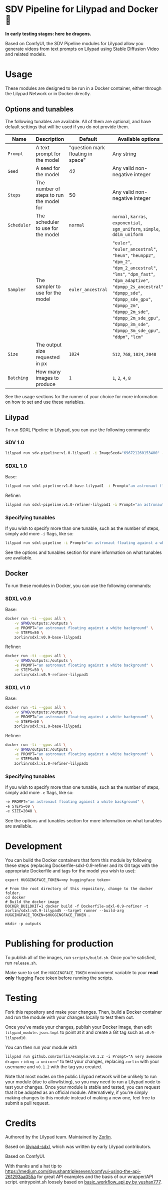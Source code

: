 # SDV Pipeline for Lilypad and Docker 🐋
**In early testing stages: here be dragons.**

Based on ComfyUI, the SDV Pipeline modules for Lilypad allow you generate videos from text prompts on Lilypad using Stable Diffusion Video and related models.

# Usage
These modules are designed to be run in a Docker container, either through the Lilypad Network or in Docker directly.

## Options and tunables
The following tunables are available. All of them are optional, and have default settings that will be used if you do not provide them.

| Name | Description | Default | Available options |
|------|-------------|---------|-------------------|
| `Prompt` | A text prompt for the model | "question mark floating in space" | Any string |
| `Seed` | A seed for the model | 42 | Any valid non-negative integer |
| `Steps` | The number of steps to run the model for | 50 | Any valid non-negative integer |
| `Scheduler` | The scheduler to use for the model | `normal` | `normal`, `karras`, `exponential`, `sgm_uniform`, `simple`, `ddim_uniform` |
| `Sampler` | The sampler to use for the model | `euler_ancestral` |  `"euler"`, `"euler_ancestral"`, `"heun"`, `"heunpp2"`, `"dpm_2"`, `"dpm_2_ancestral"`, `"lms"`, `"dpm_fast"`, `"dpm_adaptive"`, `"dpmpp_2s_ancestral"`, `"dpmpp_sde"`, `"dpmpp_sde_gpu"`, `"dpmpp_2m"`, `"dpmpp_2m_sde"`, `"dpmpp_2m_sde_gpu"`, `"dpmpp_3m_sde"`, `"dpmpp_3m_sde_gpu"`, `"ddpm"`, `"lcm"` |
| `Size` | The output size requested in px | `1024` | `512`, `768`, `1024`, `2048` |
| `Batching` | How many images to produce | `1` | `1`, `2`, `4`, `8` |

See the usage sections for the runner of your choice for more information on how to set and use these variables.

## Lilypad
To run SDXL Pipeline in Lilypad, you can use the following commands:

### SDV 1.0
```bash
lilypad run sdv-pipeline:v1.0-lilypad1 -i ImageSeed="696721260153400" -i Prompt="an astronaut floating against a white background"
```

### SDXL 1.0
Base:
```bash
lilypad run sdxl-pipeline:v1.0-base-lilypad1 -i Prompt="an astronaut floating against a white background"
```

Refiner:
```bash
lilypad run sdxl-pipeline:v1.0-refiner-lilypad1 -i Prompt="an astronaut floating against a white background"
```

### Specifying tunables

If you wish to specify more than one tunable, such as the number of steps, simply add more `-i` flags, like so:

```bash
lilypad run sdxl-pipeline -i Prompt="an astronaut floating against a white background" -i Steps=69
```

See the options and tunables section for more information on what tunables are available.

## Docker

To run these modules in Docker, you can use the following commands:

### SDXL v0.9

Base:
```bash
docker run -ti --gpus all \
    -v $PWD/outputs:/outputs \
    -e PROMPT="an astronaut floating against a white background" \
    -e STEPS=50 \
    zorlin/sdxl:v0.9-base-lilypad1
```

Refiner:
```bash
docker run -ti --gpus all \
    -v $PWD/outputs:/outputs \
    -e PROMPT="an astronaut floating against a white background" \
    -e STEPS=50 \
    zorlin/sdxl:v0.9-refiner-lilypad1
```

### SDXL v1.0

Base:
```bash
docker run -ti --gpus all \
    -v $PWD/outputs:/outputs \
    -e PROMPT="an astronaut floating against a white background" \
    -e STEPS=50 \
    zorlin/sdxl:v1.0-base-lilypad1
```

Refiner:
```bash
docker run -ti --gpus all \
    -v $PWD/outputs:/outputs \
    -e PROMPT="an astronaut floating against a white background" \
    -e STEPS=50 \
    zorlin/sdxl:v1.0-refiner-lilypad1
```

### Specifying tunables
If you wish to specify more than one tunable, such as the number of steps, simply add more `-e` flags, like so:

```bash
-e PROMPT="an astronaut floating against a white background" \
-e STEPS=69 \
-e SIZE=2048 \
```

See the options and tunables section for more information on what tunables are available.

# Development
You can build the Docker containers that form this module by following these steps (replacing Dockerfile-sdxl-0.9-refiner and its Git tags with the appropriate Dockerfile and tags for the model you wish to use):

```
export HUGGINGFACE_TOKEN=<my huggingface token>
```
```
# From the root directory of this repository, change to the docker folder.
cd docker
# Build the docker image
DOCKER_BUILDKIT=1 docker build -f Dockerfile-sdxl-0.9-refiner -t zorlin/sdxl:v0.9-lilypad5 --target runner --build-arg HUGGINGFACE_TOKEN=$HUGGINGFACE_TOKEN .
```
```
mkdir -p outputs
```

# Publishing for production
To publish all of the images, run `scripts/build.sh`. Once you're satisfied, run `release.sh`.

Make sure to set the `HUGGINGFACE_TOKEN` environment variable to your **read only** Hugging Face token before running the scripts.

# Testing
Fork this repository and make your changes. Then, build a Docker container and run the module with your changes locally to test them out.

Once you've made your changes, publish your Docker image, then edit `lilypad_module.json.tmpl` to point at it and create a Git tag such as `v0.9-lilypad10`.

You can then run your module with 

`lilypad run github.com/zorlin/example:v0.1.2 -i Prompt="A very awesome dragon riding a unicorn"` to test your changes, replacing `zorlin` with your username and `v0.1.2` with the tag you created.

Note that most nodes on the public Lilypad network will be unlikely to run your module (due to allowlisting), so you may need to run a Lilypad node to test your changes. Once your module is stable and tested, you can request that it be adopted as an official module. Alternatively, if you're simply making changes to this module instead of making a new one, feel free to submit a pull request.

# Credits
Authored by the Lilypad team. Maintained by [Zorlin](https://github.com/Zorlin).

Based on [lilypad-sdxl](https://github.com/lilypad-tech/lilypad-sdxl-module), which was written by early Lilypad contributors.

Based on ComfyUI.

With thanks and a hat tip to https://medium.com/@yushantripleseven/comfyui-using-the-api-261293aa055a for great API examples and the basis of our wrapper/API script. entrypoint.sh loosely based on [basic_workflow_api.py by yushan777](https://gist.github.com/yushan777/1e31e06c088550611f3a0b91ba150975).
